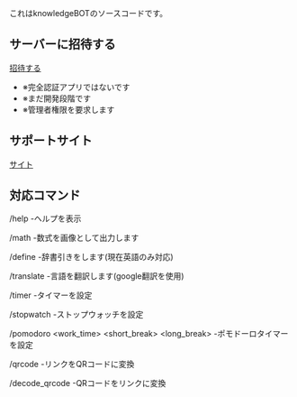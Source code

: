 これはknowledgeBOTのソースコードです。

## サーバーに招待する
[招待する](https://discord.com/oauth2/authorize?client_id=1255035070306320414)
- ※完全認証アプリではないです
- ※まだ開発段階です
- ※管理者権限を要求します


## サポートサイト
[サイト](https://discord-lnax.onrender.com/)


## 対応コマンド
/help
-ヘルプを表示

/math <formula>
-数式を画像として出力します

/define <word>
-辞書引きをします(現在英語のみ対応)

/translate <text> <language>
-言語を翻訳します(google翻訳を使用)

/timer <action> <time> <label>
-タイマーを設定

/stopwatch <action> <label>
-ストップウォッチを設定

/pomodoro <label> <work_time> <short_break> <cycles> <long_break> <action>
-ポモドーロタイマーを設定

/qrcode <text>
-リンクをQRコードに変換

/decode_qrcode
-QRコードをリンクに変換
